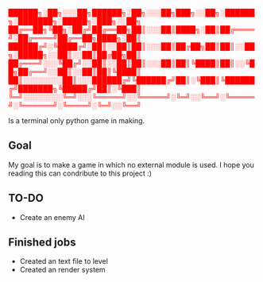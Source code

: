<font color='red'>
██████╗░██╗░░░██╗██████╗░██╗░░░██╗███╗░░██╗░██████╗░███████╗░█████╗░███╗░░██╗
██╔══██╗╚██╗░██╔╝██╔══██╗██║░░░██║████╗░██║██╔════╝░██╔════╝██╔══██╗████╗░██║
██████╔╝░╚████╔╝░██║░░██║██║░░░██║██╔██╗██║██║░░██╗░█████╗░░██║░░██║██╔██╗██║
██╔═══╝░░░╚██╔╝░░██║░░██║██║░░░██║██║╚████║██║░░╚██╗██╔══╝░░██║░░██║██║╚████║
██║░░░░░░░░██║░░░██████╔╝╚██████╔╝██║░╚███║╚██████╔╝███████╗╚█████╔╝██║░╚███║
╚═╝░░░░░░░░╚═╝░░░╚═════╝░░╚═════╝░╚═╝░░╚══╝░╚═════╝░╚══════╝░╚════╝░╚═╝░░╚══╝</font>

Is a terminal only python game in making. 

## Goal
My goal is to make a game in which no external module is used. I hope you reading this can condribute to this project :)

## TO-DO
- Create an enemy AI

## Finished jobs
- Created an text file to level
- Created an render system
